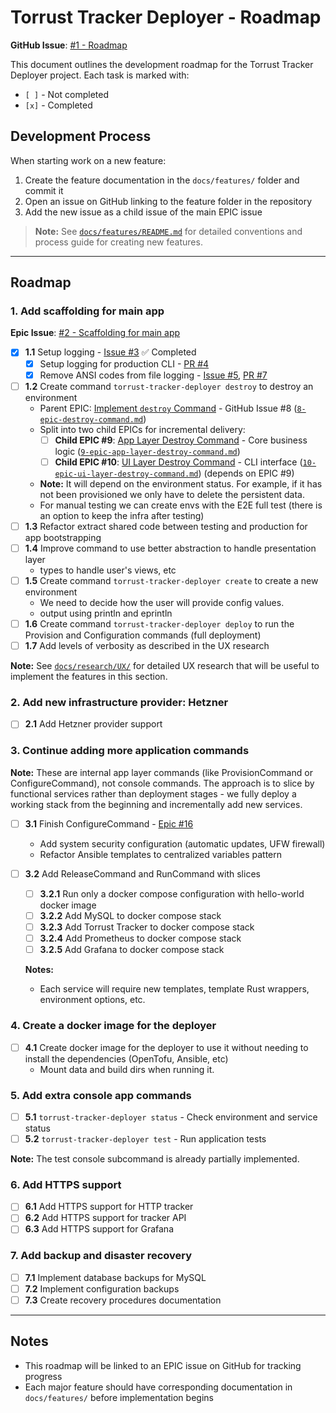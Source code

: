 # Torrust Tracker Deployer - Roadmap

**GitHub Issue**: [#1 - Roadmap](https://github.com/torrust/torrust-tracker-deployer/issues/1)

This document outlines the development roadmap for the Torrust Tracker Deployer project. Each task is marked with:

- `[ ]` - Not completed
- `[x]` - Completed

## Development Process

When starting work on a new feature:

1. Create the feature documentation in the `docs/features/` folder and commit it
2. Open an issue on GitHub linking to the feature folder in the repository
3. Add the new issue as a child issue of the main EPIC issue

> **Note:** See [`docs/features/README.md`](./features/README.md) for detailed conventions and process guide for creating new features.

---

## Roadmap

### 1. Add scaffolding for main app

**Epic Issue**: [#2 - Scaffolding for main app](https://github.com/torrust/torrust-tracker-deployer/issues/2)

- [x] **1.1** Setup logging - [Issue #3](https://github.com/torrust/torrust-tracker-deployer/issues/3) ✅ Completed
  - [x] Setup logging for production CLI - [PR #4](https://github.com/torrust/torrust-tracker-deployer/pull/4)
  - [x] Remove ANSI codes from file logging - [Issue #5](https://github.com/torrust/torrust-tracker-deployer/issues/5), [PR #7](https://github.com/torrust/torrust-tracker-deployer/pull/7)
- [ ] **1.2** Create command `torrust-tracker-deployer destroy` to destroy an environment
  - Parent EPIC: [Implement `destroy` Command](https://github.com/torrust/torrust-tracker-deployer/issues/8) - GitHub Issue #8 ([`8-epic-destroy-command.md`](./issues/8-epic-destroy-command.md))
  - Split into two child EPICs for incremental delivery:
    - [ ] **Child EPIC #9**: [App Layer Destroy Command](https://github.com/torrust/torrust-tracker-deployer/issues/9) - Core business logic ([`9-epic-app-layer-destroy-command.md`](./issues/9-epic-app-layer-destroy-command.md))
    - [ ] **Child EPIC #10**: [UI Layer Destroy Command](https://github.com/torrust/torrust-tracker-deployer/issues/10) - CLI interface ([`10-epic-ui-layer-destroy-command.md`](./issues/10-epic-ui-layer-destroy-command.md)) (depends on EPIC #9)
  - **Note:** It will depend on the environment status. For example, if it has not been provisioned we only have to delete the persistent data.
  - For manual testing we can create envs with the E2E full test (there is an option to keep the infra after testing)
- [ ] **1.3** Refactor extract shared code between testing and production for app bootstrapping
- [ ] **1.4** Improve command to use better abstraction to handle presentation layer
  - types to handle user's views, etc
- [ ] **1.5** Create command `torrust-tracker-deployer create` to create a new environment
  - We need to decide how the user will provide config values.
  - output using println and eprintln
- [ ] **1.6** Create command `torrust-tracker-deployer deploy` to run the Provision and Configuration commands (full deployment)
- [ ] **1.7** Add levels of verbosity as described in the UX research

**Note:** See [`docs/research/UX/`](./research/UX/) for detailed UX research that will be useful to implement the features in this section.

### 2. Add new infrastructure provider: Hetzner

- [ ] **2.1** Add Hetzner provider support

### 3. Continue adding more application commands

**Note:** These are internal app layer commands (like ProvisionCommand or ConfigureCommand), not console commands. The approach is to slice by functional services rather than deployment stages - we fully deploy a working stack from the beginning and incrementally add new services.

- [ ] **3.1** Finish ConfigureCommand - [Epic #16](https://github.com/torrust/torrust-tracker-deployer/issues/16)
  - Add system security configuration (automatic updates, UFW firewall)
  - Refactor Ansible templates to centralized variables pattern
- [ ] **3.2** Add ReleaseCommand and RunCommand with slices

  - [ ] **3.2.1** Run only a docker compose configuration with hello-world docker image
  - [ ] **3.2.2** Add MySQL to docker compose stack
  - [ ] **3.2.3** Add Torrust Tracker to docker compose stack
  - [ ] **3.2.4** Add Prometheus to docker compose stack
  - [ ] **3.2.5** Add Grafana to docker compose stack

  **Notes:**

  - Each service will require new templates, template Rust wrappers, environment options, etc.

### 4. Create a docker image for the deployer

- [ ] **4.1** Create docker image for the deployer to use it without needing to install the dependencies (OpenTofu, Ansible, etc)
  - Mount data and build dirs when running it.

### 5. Add extra console app commands

- [ ] **5.1** `torrust-tracker-deployer status` - Check environment and service status
- [ ] **5.2** `torrust-tracker-deployer test` - Run application tests

**Note:** The test console subcommand is already partially implemented.

### 6. Add HTTPS support

- [ ] **6.1** Add HTTPS support for HTTP tracker
- [ ] **6.2** Add HTTPS support for tracker API
- [ ] **6.3** Add HTTPS support for Grafana

### 7. Add backup and disaster recovery

- [ ] **7.1** Implement database backups for MySQL
- [ ] **7.2** Implement configuration backups
- [ ] **7.3** Create recovery procedures documentation

---

## Notes

- This roadmap will be linked to an EPIC issue on GitHub for tracking progress
- Each major feature should have corresponding documentation in `docs/features/` before implementation begins
